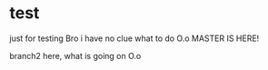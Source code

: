 # test
just for testing
Bro i have no clue what to do O.o
MASTER IS HERE!

branch2 here, what is going on O.o